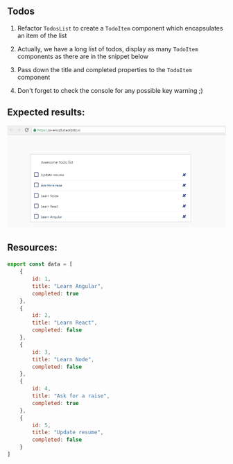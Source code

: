 ## Todos

1. Refactor `TodosList` to create a `TodoItem` component which encapsulates an item of the list

2. Actually, we have a long list of todos, display as many `TodoItem` components as there are in the snippet below

3. Pass down the title and completed properties to the `TodoItem` component

4. Don't forget to check the console for any possible key warning ;)

## Expected results:

![Final results](phase-4.PNG "At the end, your app should look like this")

## Resources:

``` js
export const data = [
    {
        id: 1,
        title: "Learn Angular",
        completed: true
    },
    {
        id: 2,
        title: "Learn React",
        completed: false
    },
    {
        id: 3,
        title: "Learn Node",
        completed: false
    },
    {
        id: 4,
        title: "Ask for a raise",
        completed: true
    },
    {
        id: 5,
        title: "Update resume",
        completed: false
    }
]
```